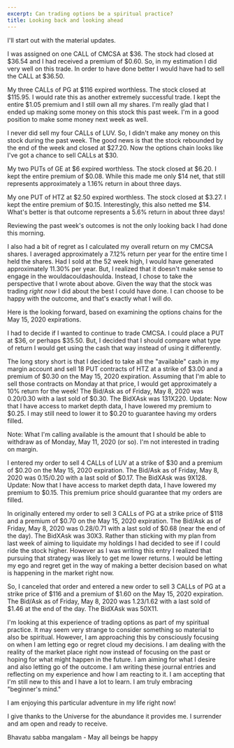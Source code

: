 ```yaml
---
excerpt: Can trading options be a spiritual practice?
title: Looking back and looking ahead
---
```

I'll start out with the material updates.

I was assigned on one CALL of CMCSA at $36.
The stock had closed at $36.54 and I had received a premium of $0.60.
So, in my estimation I did very well on this trade.
In order to have done better I would have had to sell the CALL at $36.50.

My three CALLs of PG at $116 expired worthless.
The stock closed at $115.95.
I would rate this as another extremely successful trade.
I kept the entire $1.05 premium and I still own all my shares.
I'm really glad that I ended up making some money on this stock this past week.
I'm in a good position to make some money next week as well.

I never did sell my four CALLs of LUV.
So, I didn't make any money on this stock during the past week.
The good news is that the stock rebounded by the end of the week and closed at $27.20.
Now the options chain looks like I've got a chance to sell CALLs at $30.

My two PUTs of GE at $6 expired worthless.
The stock closed at $6.20.
I kept the entire premium of $0.08.
While this made me only $14 net, that still represents approximately a 1.16% return in about three days.

My one PUT of HTZ at $2.50 expired worthless.
The stock closed at $3.27.
I kept the entire premium of $0.15.
Interestingly, this also netted me $14.
What's better is that outcome represents a 5.6% return in about three days!

Reviewing the past week's outcomes is not the only looking back I had done this morning.

I also had a bit of regret as I calculated my overall return on my CMCSA shares.
I averaged approximately a 7.12% return per year for the entire time I held the shares.
Had I sold at the 52 week high, I would have generated approximately 11.30% per year.
But, I realized that it doesn't make sense to engage in the wouldacouldashoulda.
Instead, I chose to take the perspective that I wrote about above.
Given the way that the stock was trading *right now* I did about the best I could have done.
I can choose to be happy with the outcome, and that's exactly what I will do.

Here is the looking forward, based on examining the options chains for the May 15, 2020 expirations.

I had to decide if I wanted to continue to trade CMCSA.
I could place a PUT at $36, or perhaps $35.50.
But, I decided that I should compare what type of return I would get using the cash that way instead of using it differently.

The long story short is that I decided to take all the "available" cash in my margin account and sell 18 PUT contracts of HTZ at a strike of $3.00 and a premium of $0.30 on the May 15, 2020 expiration.
Assuming that I'm able to sell those contracts on Monday at that price, I would get approximately a 10% return for the week!
The Bid/Ask as of Friday, May 8, 2020 was $0.20/$0.30 with a last sold of $0.30.
The BidXAsk was 131X220.
Update: Now that I have access to market depth data, I have lowered my premium to $0.25.
I may still need to lower it to $0.20 to guarantee having my orders filled.

Note: What I'm calling available is the amount that I should be able to withdraw as of Monday, May 11, 2020 (or so).
I'm not interested in trading on margin.

I entered my order to sell 4 CALLs of LUV at a strike of $30 and a premium of $0.20 on the May 15, 2020 expiration.
The Bid/Ask as of Friday, May 8, 2020 was $0.15/$0.20 with a last sold of $0.17.
The BidXAsk was 9X128.
Update: Now that I have access to market depth data, I have lowered my premium to $0.15.
This premium price should guarantee that my orders are filled.

In originally entered my order to sell 3 CALLs of PG at a strike price of $118 and a premium of $0.70 on the May 15, 2020 expiration.
The Bid/Ask as of Friday, May 8, 2020 was $0.28/$0.71 with a last sold of $0.68 (near the end of the day).
The BidXAsk was 30X3.
Rather than sticking with my plan from last week of aiming to liquidate my holdings I had decided to see if I could ride the stock higher.
However as I was writing this entry I realized that pursuing that strategy was likely to get me lower returns.
I would be letting my ego and regret get in the way of making a better decision based on what is happening in the market right now.

So, I canceled that order and entered a new order to sell 3 CALLs of PG at a strike price of $116 and a premium of $1.60 on the May 15, 2020 expiration.
The Bid/Ask as of Friday, May 8, 2020 was $1.23/$1.62 with a last sold of $1.46 at the end of the day.
The BidXAsk was 50X11.

I'm looking at this experience of trading options as part of my spiritual practice.
It may seem very strange to consider something so material to also be spiritual.
However, I am approaching this by consciously focusing on when I am letting ego or regret cloud my decisions.
I am dealing with the reality of the market place right now instead of focusing on the past or hoping for what might happen in the future.
I am aiming for what I desire and also letting go of the outcome.
I am writing these journal entries and reflecting on my experience and how I am reacting to it.
I am accepting that I'm still new to this and I have a lot to learn.
I am truly embracing "beginner's mind."

I am enjoying this particular adventure in my life right now!

I give thanks to the Universe for the abundance it provides me.
I surrender and am open and ready to receive.

Bhavatu sabba mangalam - May all beings be happy
